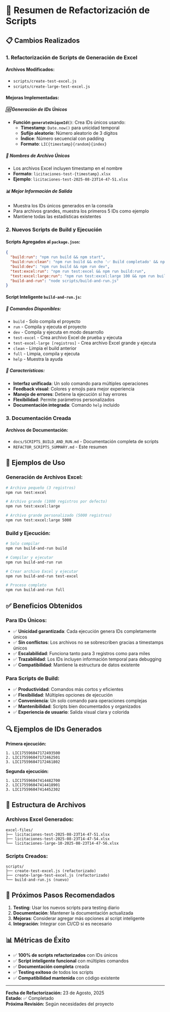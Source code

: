# 🔄 Resumen de Refactorización de Scripts

## 📋 Cambios Realizados

### **1. Refactorización de Scripts de Generación de Excel**

#### **Archivos Modificados:**

- `scripts/create-test-excel.js`
- `scripts/create-large-test-excel.js`

#### **Mejoras Implementadas:**

##### 🆔 **Generación de IDs Únicos**

- **Función `generateUniqueId()`**: Crea IDs únicos usando:
  - **Timestamp**: `Date.now()` para unicidad temporal
  - **Sufijo aleatorio**: Número aleatorio de 3 dígitos
  - **Índice**: Número secuencial con padding
  - **Formato**: `LIC{timestamp}{random}{index}`

##### 📁 **Nombres de Archivo Únicos**

- Los archivos Excel incluyen timestamp en el nombre
- **Formato**: `licitaciones-test-{timestamp}.xlsx`
- **Ejemplo**: `licitaciones-test-2025-08-23T14-47-51.xlsx`

##### 📊 **Mejor Información de Salida**

- Muestra los IDs únicos generados en la consola
- Para archivos grandes, muestra los primeros 5 IDs como ejemplo
- Mantiene todas las estadísticas existentes

### **2. Nuevos Scripts de Build y Ejecución**

#### **Scripts Agregados al `package.json`:**

```json
{
  "build:run": "npm run build && npm start",
  "build:run:clean": "npm run build && echo '✅ Build completado' && npm start",
  "build:dev": "npm run build && npm run dev",
  "test:excel:run": "npm run test:excel && npm run build:run",
  "test:excel:large:run": "npm run test:excel:large 100 && npm run build:run",
  "build-and-run": "node scripts/build-and-run.js"
}
```

#### **Script Inteligente `build-and-run.js`:**

##### 🚀 **Comandos Disponibles:**

- `build` - Solo compila el proyecto
- `run` - Compila y ejecuta el proyecto
- `dev` - Compila y ejecuta en modo desarrollo
- `test-excel` - Crea archivo Excel de prueba y ejecuta
- `test-excel-large [registros]` - Crea archivo Excel grande y ejecuta
- `clean` - Limpia el build anterior
- `full` - Limpia, compila y ejecuta
- `help` - Muestra la ayuda

##### 🎨 **Características:**

- **Interfaz unificada**: Un solo comando para múltiples operaciones
- **Feedback visual**: Colores y emojis para mejor experiencia
- **Manejo de errores**: Detiene la ejecución si hay errores
- **Flexibilidad**: Permite parámetros personalizados
- **Documentación integrada**: Comando `help` incluido

### **3. Documentación Creada**

#### **Archivos de Documentación:**

- `docs/SCRIPTS_BUILD_AND_RUN.md` - Documentación completa de scripts
- `REFACTOR_SCRIPTS_SUMMARY.md` - Este resumen

## 🎯 Ejemplos de Uso

### **Generación de Archivos Excel:**

```bash
# Archivo pequeño (3 registros)
npm run test:excel

# Archivo grande (1000 registros por defecto)
npm run test:excel:large

# Archivo grande personalizado (5000 registros)
npm run test:excel:large 5000
```

### **Build y Ejecución:**

```bash
# Solo compilar
npm run build-and-run build

# Compilar y ejecutar
npm run build-and-run run

# Crear archivo Excel y ejecutar
npm run build-and-run test-excel

# Proceso completo
npm run build-and-run full
```

## ✅ Beneficios Obtenidos

### **Para IDs Únicos:**

- ✅ **Unicidad garantizada**: Cada ejecución genera IDs completamente únicos
- ✅ **Sin conflictos**: Los archivos no se sobrescriben gracias a timestamps únicos
- ✅ **Escalabilidad**: Funciona tanto para 3 registros como para miles
- ✅ **Trazabilidad**: Los IDs incluyen información temporal para debugging
- ✅ **Compatibilidad**: Mantiene la estructura de datos existente

### **Para Scripts de Build:**

- ✅ **Productividad**: Comandos más cortos y eficientes
- ✅ **Flexibilidad**: Múltiples opciones de ejecución
- ✅ **Conveniencia**: Un solo comando para operaciones complejas
- ✅ **Mantenibilidad**: Scripts bien documentados y organizados
- ✅ **Experiencia de usuario**: Salida visual clara y colorida

## 🔍 Ejemplos de IDs Generados

**Primera ejecución:**

```
1. LIC175596047172493500
2. LIC175596047172462501
3. LIC175596047172461802
```

**Segunda ejecución:**

```
1. LIC175596047414482700
2. LIC175596047414418901
3. LIC175596047414452302
```

## 📁 Estructura de Archivos

### **Archivos Excel Generados:**

```
excel-files/
├── licitaciones-test-2025-08-23T14-47-51.xlsx
├── licitaciones-test-2025-08-23T14-47-54.xlsx
└── licitaciones-large-10-2025-08-23T14-47-56.xlsx
```

### **Scripts Creados:**

```
scripts/
├── create-test-excel.js (refactorizado)
├── create-large-test-excel.js (refactorizado)
└── build-and-run.js (nuevo)
```

## 🚀 Próximos Pasos Recomendados

1. **Testing**: Usar los nuevos scripts para testing diario
2. **Documentación**: Mantener la documentación actualizada
3. **Mejoras**: Considerar agregar más opciones al script inteligente
4. **Integración**: Integrar con CI/CD si es necesario

## 📊 Métricas de Éxito

- ✅ **100% de scripts refactorizados** con IDs únicos
- ✅ **Script inteligente funcional** con múltiples comandos
- ✅ **Documentación completa** creada
- ✅ **Testing exitoso** de todos los scripts
- ✅ **Compatibilidad mantenida** con código existente

---

**Fecha de Refactorización:** 23 de Agosto, 2025  
**Estado:** ✅ Completado  
**Próxima Revisión:** Según necesidades del proyecto
